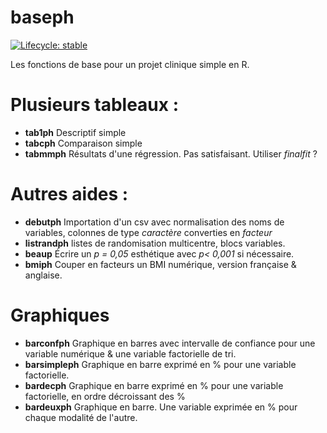 # baseph

  <!-- badges: start -->
  [![Lifecycle: stable](https://img.shields.io/badge/lifecycle-stable-brightgreen.svg)](https://lifecycle.r-lib.org/articles/stages.html#stable)
  <!-- badges: end -->
  
Les fonctions de base pour un projet clinique simple en R. 

# Plusieurs tableaux : 
- **tab1ph** Descriptif simple
- **tabcph** Comparaison simple
- **tabmmph** Résultats d'une régression. Pas satisfaisant. Utiliser *finalfit* ?

# Autres aides : 
- **debutph** Importation d'un csv avec normalisation des noms de variables, colonnes de type *caractère* converties en *facteur* 
- **listrandph** listes de randomisation multicentre, blocs variables.
- **beaup** Écrire un *p = 0,05* esthétique avec *p< 0,001* si nécessaire.
- **bmiph** Couper en facteurs un BMI numérique, version française & anglaise.

# Graphiques
 - **barconfph** Graphique en barres avec intervalle de confiance pour une variable numérique & une variable factorielle de tri.
- **barsimpleph** Graphique en barre exprimé en % pour une variable factorielle.
- **bardecph**  Graphique en barre exprimé en % pour une variable factorielle, en ordre décroissant des %
- **bardeuxph** Graphique en barre. Une variable exprimée en % pour chaque modalité de l'autre.
